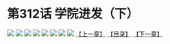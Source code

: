 # 第312话 学院进发（下）
![](https://mhpic.xiaomingtaiji.net/comic/D/斗破苍穹拆分版/312话/1.jpg-zymk.middle.webp)
![](https://mhpic.xiaomingtaiji.net/comic/D/斗破苍穹拆分版/312话/2.jpg-zymk.middle.webp)
![](https://mhpic.xiaomingtaiji.net/comic/D/斗破苍穹拆分版/312话/3.jpg-zymk.middle.webp)
![](https://mhpic.xiaomingtaiji.net/comic/D/斗破苍穹拆分版/312话/4.jpg-zymk.middle.webp)
![](https://mhpic.xiaomingtaiji.net/comic/D/斗破苍穹拆分版/312话/5.jpg-zymk.middle.webp)
![](https://mhpic.xiaomingtaiji.net/comic/D/斗破苍穹拆分版/312话/6.jpg-zymk.middle.webp)
![](https://mhpic.xiaomingtaiji.net/comic/D/斗破苍穹拆分版/312话/7.jpg-zymk.middle.webp)
![](https://mhpic.xiaomingtaiji.net/comic/D/斗破苍穹拆分版/312话/8.jpg-zymk.middle.webp)
[【上一章】](./311.md)
[【目录】](./README.md)
[【下一章】](./313.md)
